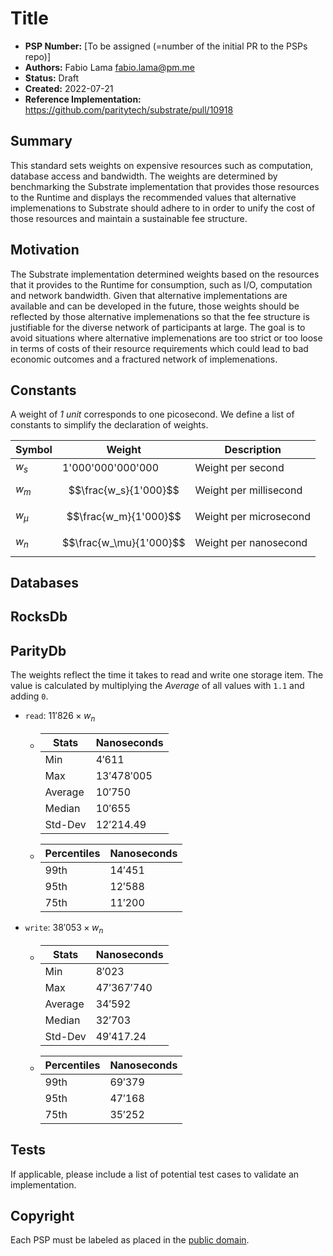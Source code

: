 # Title

- **PSP Number:** [To be assigned (=number of the initial PR to the PSPs repo)]
- **Authors:** Fabio Lama <fabio.lama@pm.me>
- **Status:** Draft
- **Created:** 2022-07-21
- **Reference Implementation:** https://github.com/paritytech/substrate/pull/10918

## Summary

This standard sets weights on expensive resources such as computation, database
access and bandwidth. The weights are determined by benchmarking the Substrate
implementation that provides those resources to the Runtime and displays the
recommended values that alternative implemenations to Substrate should adhere to
in order to unify the cost of those resources and maintain a sustainable fee
structure.

## Motivation

The Substrate implementation determined weights based on the resources that it
provides to the Runtime for consumption, such as I/O, computation and network
bandwidth. Given that alternative implementations are available and can be
developed in the future, those weights should be reflected by those alternative
implemenations so that the fee structure is justifiable for the diverse network
of participants at large. The goal is to avoid situations where alternative
implemenations are too strict or too loose in terms of costs of their resource
requirements which could lead to bad economic outcomes and a fractured network
of implemenations.

## Constants

A weight of _1 unit_ corresponds to one picosecond. We define a list of
constants to simplify the declaration of weights.

| Symbol  | Weight                  | Description            |
|---------|-------------------------|------------------------|
| $w_s$   | 1'000'000'000'000       | Weight per second      |
| $w_m$   | $$\frac{w_s}{1'000}$$   | Weight per millisecond |
| $w_\mu$ | $$\frac{w_m}{1'000}$$   | Weight per microsecond |
| $w_n$   | $$\frac{w_\mu}{1'000}$$ | Weight per nanosecond  |

## Databases

## RocksDb

## ParityDb

The weights reflect the time it takes to read and write one storage item. The
value is calculated by multiplying the *Average* of all values with `1.1` and
adding `0`.

* `read`: $11'826 \times w_n$
	*	| Stats   | Nanoseconds  |
		|---------|--------------|
		| Min     | $4'611$      |
		| Max     | $13'478'005$ |
		| Average | $10'750$     |
		| Median  | $10'655$     |
		| Std-Dev | $12'214.49$  |

	*	| Percentiles | Nanoseconds |
		|-------------|-------------|
		| 99th        | $14'451$    |
		| 95th        | $12'588$    |
		| 75th        | $11'200$    |


* `write`: $38'053 \times w_n$
	*	| Stats   | Nanoseconds  |
		|---------|--------------|
		| Min     | $8'023$      |
		| Max     | $47'367'740$ |
		| Average | $34'592$     |
		| Median  | $32'703$     |
		| Std-Dev | $49'417.24$  |

	*	| Percentiles | Nanoseconds |
		|-------------|-------------|
		| 99th        | $69'379$    |
		| 95th        | $47'168$    |
		| 75th        | $35'252$    |

## Tests

If applicable, please include a list of potential test cases to validate an implementation.

## Copyright

Each PSP must be labeled as placed in the
[public domain](https://creativecommons.org/publicdomain/zero/1.0/).

